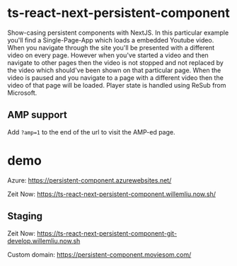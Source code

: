 # ts-react-next-persistent-component
Show-casing persistent components with NextJS.
In this particular example you'll find a Single-Page-App which loads a embedded Youtube video.
When you navigate through the site you'll be presented with a different video on every page.
However when you've started a video and then navigate to other pages then the video is not stopped and not replaced by the video which should've been shown on that particular page.
When the video is paused and you navigate to a page with a different video then the video of that page will be loaded.
Player state is handled using ReSub from Microsoft.

## AMP support
Add `?amp=1` to the end of the url to visit the AMP-ed page.

# demo
Azure: https://persistent-component.azurewebsites.net/

Zeit Now: https://ts-react-next-persistent-component.willemliu.now.sh/

## Staging
Zeit Now: https://ts-react-next-persistent-component-git-develop.willemliu.now.sh

Custom domain: https://persistent-component.moviesom.com/
